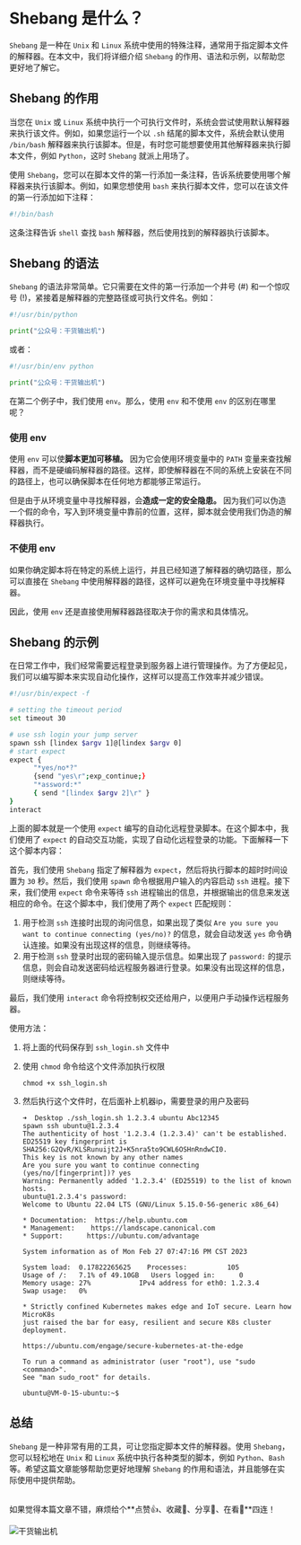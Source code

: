 # Shebang 是什么？

`Shebang` 是一种在 `Unix` 和 `Linux` 系统中使用的特殊注释，通常用于指定脚本文件的解释器。在本文中，我们将详细介绍 `Shebang` 的作用、语法和示例，以帮助您更好地了解它。

## Shebang 的作用

当您在 `Unix` 或 `Linux` 系统中执行一个可执行文件时，系统会尝试使用默认解释器来执行该文件。例如，如果您运行一个以 `.sh` 结尾的脚本文件，系统会默认使用 `/bin/bash` 解释器来执行该脚本。但是，有时您可能想要使用其他解释器来执行脚本文件，例如 `Python`，这时 `Shebang` 就派上用场了。

使用 `Shebang`，您可以在脚本文件的第一行添加一条注释，告诉系统要使用哪个解释器来执行该脚本。例如，如果您想使用 `bash` 来执行脚本文件，您可以在该文件的第一行添加如下注释：

```bash
#!/bin/bash
```

这条注释告诉 `shell` 查找 `bash` 解释器，然后使用找到的解释器执行该脚本。

## Shebang 的语法

`Shebang` 的语法非常简单。它只需要在文件的第一行添加一个井号 (#) 和一个惊叹号 (!)，紧接着是解释器的完整路径或可执行文件名。例如：

```python
#!/usr/bin/python

print("公众号：干货输出机")
```

或者：

```python
#!/usr/bin/env python

print("公众号：干货输出机")
```

在第二个例子中，我们使用 `env`。那么，使用 `env` 和不使用 `env` 的区别在哪里呢？

### 使用 env
  
使用 `env` 可以使**脚本更加可移植。** 因为它会使用环境变量中的 `PATH` 变量来查找解释器，而不是硬编码解释器的路径。这样，即使解释器在不同的系统上安装在不同的路径上，也可以确保脚本在任何地方都能够正常运行。

但是由于从环境变量中寻找解释器，会**造成一定的安全隐患。** 因为我们可以伪造一个假的命令，写入到环境变量中靠前的位置，这样，脚本就会使用我们伪造的解释器执行。

### 不使用 env
  
如果你确定脚本将在特定的系统上运行，并且已经知道了解释器的确切路径，那么可以直接在 `Shebang` 中使用解释器的路径，这样可以避免在环境变量中寻找解释器。

因此，使用 `env` 还是直接使用解释器路径取决于你的需求和具体情况。

## Shebang 的示例

在日常工作中，我们经常需要远程登录到服务器上进行管理操作。为了方便起见，我们可以编写脚本来实现自动化操作，这样可以提高工作效率并减少错误。

```bash
#!/usr/bin/expect -f

# setting the timeout period
set timeout 30

# use ssh login your jump server
spawn ssh [lindex $argv 1]@[lindex $argv 0]
# start expect
expect {
      "*yes/no*?"
      {send "yes\r";exp_continue;}
      "*assword:*"
      { send "[lindex $argv 2]\r" }
}
interact
```

上面的脚本就是一个使用 `expect` 编写的自动化远程登录脚本。在这个脚本中，我们使用了 `expect` 的自动交互功能，实现了自动化远程登录的功能。下面解释一下这个脚本内容：

首先，我们使用 `Shebang` 指定了解释器为 `expect`，然后将执行脚本的超时时间设置为 `30` 秒。然后，我们使用 `spawn` 命令根据用户输入的内容启动 `ssh` 进程。接下来，我们使用 `expect` 命令来等待 `ssh` 进程输出的信息，并根据输出的信息来发送相应的命令。在这个脚本中，我们使用了两个 `expect` 匹配规则：

1. 用于检测 `ssh` 连接时出现的询问信息，如果出现了类似 `Are you sure you want to continue connecting (yes/no)?` 的信息，就会自动发送 `yes` 命令确认连接。如果没有出现这样的信息，则继续等待。
2. 用于检测 `ssh` 登录时出现的密码输入提示信息。如果出现了 `password:` 的提示信息，则会自动发送密码给远程服务器进行登录。如果没有出现这样的信息，则继续等待。

最后，我们使用 `interact` 命令将控制权交还给用户，以便用户手动操作远程服务器。

使用方法：

1. 将上面的代码保存到 `ssh_login.sh` 文件中
2. 使用 `chmod` 命令给这个文件添加执行权限

   ```shell
   chmod +x ssh_login.sh
   ```

3. 然后执行这个文件时，在后面补上机器ip，需要登录的用户及密码

   ```shell
   ➜  Desktop ./ssh_login.sh 1.2.3.4 ubuntu Abc12345
   spawn ssh ubuntu@1.2.3.4
   The authenticity of host '1.2.3.4 (1.2.3.4)' can't be established.
   ED25519 key fingerprint is SHA256:G2QvR/KLSRunuijt2J+K5nra5to9CWL6OSHnRndwCI0.
   This key is not known by any other names
   Are you sure you want to continue connecting (yes/no/[fingerprint])? yes
   Warning: Permanently added '1.2.3.4' (ED25519) to the list of known hosts.
   ubuntu@1.2.3.4's password:
   Welcome to Ubuntu 22.04 LTS (GNU/Linux 5.15.0-56-generic x86_64)

   * Documentation:  https://help.ubuntu.com
   * Management:    https://landscape.canonical.com
   * Support:      https://ubuntu.com/advantage

   System information as of Mon Feb 27 07:47:16 PM CST 2023

   System load:  0.17822265625    Processes:          105
   Usage of /:   7.1% of 49.10GB   Users logged in:      0
   Memory usage: 27%            IPv4 address for eth0: 1.2.3.4
   Swap usage:   0%

   * Strictly confined Kubernetes makes edge and IoT secure. Learn how MicroK8s
   just raised the bar for easy, resilient and secure K8s cluster deployment.

   https://ubuntu.com/engage/secure-kubernetes-at-the-edge

   To run a command as administrator (user "root"), use "sudo <command>".
   See "man sudo_root" for details.

   ubuntu@VM-0-15-ubuntu:~$
   ```

## 总结

`Shebang` 是一种非常有用的工具，可让您指定脚本文件的解释器。使用 `Shebang`，您可以轻松地在 `Unix` 和 `Linux` 系统中执行各种类型的脚本，例如 `Python`、`Bash` 等。希望这篇文章能够帮助您更好地理解 `Shebang` 的作用和语法，并且能够在实际使用中提供帮助。

###### 

如果觉得本篇文章不错，麻烦给个**点赞👍、收藏🌟、分享👊、在看👀**四连！

![干货输出机](https://img.zhangpeng.site/wechat/qrcode.jpg)
